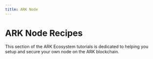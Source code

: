 ```yaml
---
title: ARK Node
---
```


# ARK Node Recipes

This section of the ARK Ecosystem tutorials is dedicated to helping you setup and secure your own node on the ARK blockchain.
